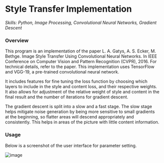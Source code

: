 # Style Transfer Implementation
*Skills: Python, Image Processing, Convolutional Neural Networks, Gradient Descent*

### Overview
This program is an implementation of the paper L. A. Gatys, A. S. Ecker, M. Bethge. Image Style Transfer Using Convolutional Neural Networks. In IEEE Conference on Computer Vision and Pattern Recognition (CVPR), 2016. For technical details, refer to the paper. This implementation uses TensorFlow and VGG-19, a pre-trained convolutional neural network.

It includes features for fine tuning the loss function by choosing which layers to include in the style and content loss, and their respective weights. It also allows for adjustment of the relative weight of style and content in the final result and the number of iterations for gradient descent. 

The gradient descent is split into a slow and a fast stage. The slow stage helps mitigate noise generation by being more sensitive to small gradients at the beginning, so flatter areas will descend appropriately and consistently. This helps in areas of the picture with little content information.

### Usage
Below is a screenshot of the user interface for parameter setting.

![image](images/Screenshot.png)



